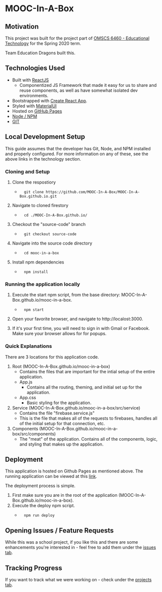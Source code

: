 # MOOC-In-A-Box

## Motivation
This project was built for the project part of [OMSCS 6460 - Educational Technology](http://omscs6460.gatech.edu/spring-2020/) for the Spring 2020 term.

Team Education Dragons built this.

## Technologies Used
* Built with [ReactJS](https://reactjs.org/)
    * Componentized JS Framework that made it easy for us to share and reuse components, as well as have somewhat isolated dev environments.
* Bootstrapped with [Create React App](https://github.com/facebook/create-react-app).
* Styled with [MaterialUI](https://material-ui.com/)
* Hosted on [GitHub Pages](https://pages.github.com/)
* [Node / NPM](https://nodejs.org/en/)
* [GIT](https://git-scm.com/book/en/v2/Getting-Started-Installing-Git)

## Local Development Setup
This guide assumes that the developer has Git, Node, and NPM installed and properly configured. For more information on any of these, see the above links in the technology section.

### Cloning and Setup
1. Clone the respostiory
    * ```shell
        git clone https://github.com/MOOC-In-A-Box/MOOC-In-A-Box.github.io.git
        ```
2. Navigate to cloned firestory
    * ```shell
        cd ./MOOC-In-A-Box.github.io/
        ```
3. Checkout the "source-code" branch
    * ```shell
        git checkout source-code
        ```
4. Navigate into the source code directory
    * ```shell
        cd mooc-in-a-box
         ```
5. Install npm dependencies
    * ```shell
        npm install
        ```

### Running the application locally

1. Execute the start npm script, from the base directory: MOOC-In-A-Box.github.io/mooc-in-a-box.
    * ```shell
        npm start
        ```
2. Open your favorite browser, and navigate to http://localost:3000.

3. If it's your first time, you will need to sign in with Gmail or Facebook. Make sure your browser allows for for popups.

### Quick Explanations
There are 3 locations for this application code.
1. Root (MOOC-In-A-Box.github.io/mooc-in-a-box)
    * Contains the files that are important for the intial setup of the entire application.
    * App.js
        * Contains all the routing, theming, and initial set up for the application.
    * App.css
        * Basic styling for the application.
2. Service (MOOC-In-A-Box.github.io/mooc-in-a-box/src/service)
    * Contains the file "firebase.service.js"
    * This is the file that makes all of the requests to firebases, handles all of the initial setup for that connection, etc.
3. Components (MOOC-In-A-Box.github.io/mooc-in-a-box/src/components)
    * The "meat" of the application. Contains all of the components, logic, and styling that makes up the application. 

## Deployment
This application is hosted on Github Pages as mentioned above. The running application can be viewed at this [link](https://mooc-in-a-box.github.io/).

The deployment process is simple.

1. First make sure you are in the root of the application (MOOC-In-A-Box.github.io/mooc-in-a-box).
2. Execute the deploy npm script.
    * ```shell
        npm run deploy
        ```



## Opening Issues / Feature Requests
While this was a school project, if you like this and there are some enhancements you're interested in - feel free to add them under the [issues tab](https://github.com/MOOC-In-A-Box/MOOC-In-A-Box.github.io/issues).

## Tracking Progress
If you want to track what we were working on - check under the [projects tab](https://github.com/MOOC-In-A-Box/MOOC-In-A-Box.github.io/projects/1).